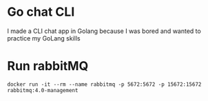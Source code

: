 # Go chat CLI

I made a CLI chat app in Golang because I was bored and wanted to practice my GoLang skills

# Run rabbitMQ

`docker run -it --rm --name rabbitmq -p 5672:5672 -p 15672:15672 rabbitmq:4.0-management`
